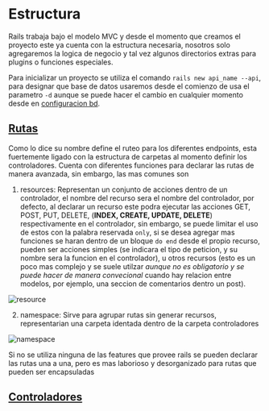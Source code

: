 # Estructura

Rails trabaja bajo el modelo MVC y desde el momento que creamos el proyecto este ya cuenta con la estructura necesaria, nosotros solo agregaremos la logica de negocio y tal vez algunos directorios extras para plugins o funciones especiales.

Para inicializar un proyecto se utiliza el comando `rails new api_name --api`, para designar que base de datos usaremos desde el comienzo de usa el parametro `-d` aunque se puede hacer el cambio en cualquier momento desde en [configuracion bd](config/database.yml).

## [Rutas](config/routes.rb)

Como lo dice su nombre define el ruteo para los diferentes endpoints, esta fuertemente ligado con la estructura de carpetas al momento definir los controladores.
Cuenta con diferentes funciones para declarar las rutas de manera avanzada, sin embargo, las mas comunes son

1. resources: Representan un conjunto de acciones dentro de un controlador, el nombre del recurso sera el nombre del controlador, por defecto, al declarar un recurso este podra ejecutar las acciones GET, POST, PUT, DELETE, (**INDEX, CREATE, UPDATE, DELETE**) respectivamente en el controlador, sin embargo, se puede limitar el uso de estos con la palabra reservada `only`, si se desea agregar mas funciones se haran dentro de un bloque `do end` desde el propio recurso, pueden ser acciones simples (se indicara el tipo de peticion, y su nombre sera la funcion en el controlador), u otros recursos (esto es un poco mas complejo y se suele utilzar *aunque no es obligatorio y se puede hacer de manera convecional* cuando hay relacion entre modelos, por ejemplo, una seccion de comentarios dentro un post).

![resource](https://1drv.ms/i/c/7460f33893855caf/EQP3oJiAjgtKjrsJxAUxEHoBX6GMbvlvYXVmhQ0V9Lz_vQ?e=hdmJ9b)

2. namespace: Sirve para agrupar rutas sin generar recursos, representarian una carpeta identada dentro de la carpeta controladores

![namespace](https://1drv.ms/i/c/7460f33893855caf/EWo56fkDwl1Grnb2Jh57qfoBcnfIIcJ_jwOPn2XCxAMRvQ?e=MokNU7)

Si no se utiliza ninguna de las features que provee rails se pueden declarar las rutas una a una, pero es mas laborioso y desorganizado para rutas que pueden ser encapsuladas

## [Controladores](app/controllers/)


